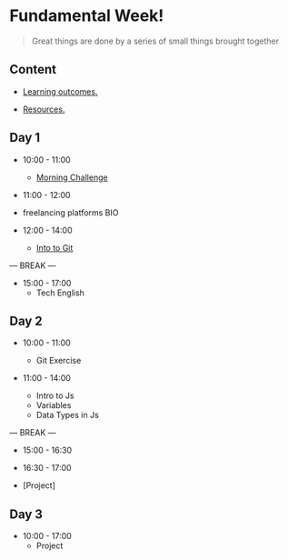 
# Fundamental Week!

> Great things are done by a series of small things brought together

  

## Content

  

- [Learning outcomes.](./learning-outcomes.md)

- [Resources.](./resources.md)

  

  

## Day 1

  

- 10:00 - 11:00
   - [Morning Challenge](https://hackmd.io/kQio8HXGSzy2PGisL30OIg?view)

 - 11:00 - 12:00
  - freelancing platforms BIO

- 12:00 - 14:00
  - [Into to Git](./Git%26Github.md)

— BREAK —

- 15:00 - 17:00
  - Tech English



## Day 2
 
- 10:00 - 11:00
  - Git Exercise 
 
- 11:00 - 14:00
  - Intro to Js
  - Variables 
  - Data Types in Js

— BREAK —
- 15:00 - 16:30

- 16:30 - 17:00
 - [Project]

## Day 3
 
- 10:00 - 17:00
  - Project 






